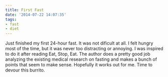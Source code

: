```yaml
---
title: First Fast
date: '2014-07-22 14:07:35'
tags:
- fast
- diet
---
```


Just finished my first 24-hour fast. It was not dificult at all. I felt hungry most of the time, but it was never too distracting or annoying. I was inspired to do it after reading Eat, Stop, Eat. The author does a pretty good job analyzing the existing medical research on fasting and makes a bunch of points that seem to make sense. Hopefully it works out for me. Time to devour this burrito.
